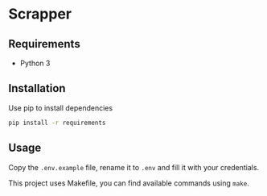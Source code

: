 # Scrapper

## Requirements

* Python 3

## Installation

Use pip to install dependencies

```bash
pip install -r requirements
```

## Usage

Copy the `.env.example` file, rename it to `.env` and fill it with your credentials.

This project uses Makefile, you can find available commands using `make`.
